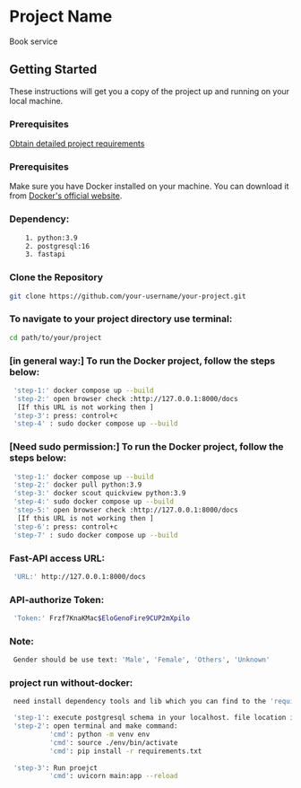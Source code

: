 # Project Name

Book service

## Getting Started

These instructions will get you a copy of the project up and running on your local machine.
### Prerequisites
[Obtain detailed project requirements](FILE_NAME.pdf)

### Prerequisites

Make sure you have Docker installed on your machine.
You can download it from [Docker's official website](https://www.docker.com/get-started).

### Dependency:
```bash
    1. python:3.9
    2. postgresql:16
    3. fastapi
```


### Clone the Repository

```bash
git clone https://github.com/your-username/your-project.git
```
### To navigate to your project directory use terminal:
```bash
cd path/to/your/project
```
### [in general way:] To run the Docker project, follow the steps below:
```bash
 'step-1:' docker compose up --build
 'step-2:' open browser check :http://127.0.0.1:8000/docs
  [If this URL is not working then ]  
 'step-3': press: control+c
 'step-4' : sudo docker compose up --build
```
### [Need sudo permission:]  To run the Docker project, follow the steps below:
```bash
 'step-1:' docker compose up --build
 'step-2:' docker pull python:3.9  
 'step-3:' docker scout quickview python:3.9
 'step-4:' sudo docker compose up --build
 'step-5:' open browser check :http://127.0.0.1:8000/docs
  [If this URL is not working then ]  
 'step-6': press: control+c
 'step-7' : sudo docker compose up --build
```

### Fast-API access URL:
```bash
 'URL:' http://127.0.0.1:8000/docs
```
### API-authorize Token:
```bash
 'Token:' Frzf7KnaKMac$EloGenoFire9CUP2mXpilo
```


### Note:
```bash
 Gender should be use text: 'Male', 'Female', 'Others', 'Unknown'
```

### project run without-docker:
```bash
 need install dependency tools and lib which you can find to the 'requirements.txt' 
```
```bash
 'step-1': execute postgresql schema in your localhost. file location is 'postgres_data/book_service'
 'step-2': open terminal and make command: 
          'cmd': python -m venv env
          'cmd': source ./env/bin/activate
          'cmd': pip install -r requirements.txt
          
 'step-3': Run proejct
          'cmd': uvicorn main:app --reload        
```
